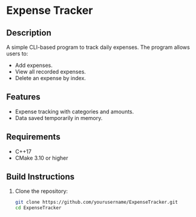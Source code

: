 # Expense Tracker

## Description
A simple CLI-based program to track daily expenses. The program allows users to:
- Add expenses.
- View all recorded expenses.
- Delete an expense by index.

## Features
- Expense tracking with categories and amounts.
- Data saved temporarily in memory.

## Requirements
- C++17
- CMake 3.10 or higher

## Build Instructions
1. Clone the repository:
   ```bash
   git clone https://github.com/yourusername/ExpenseTracker.git
   cd ExpenseTracker

